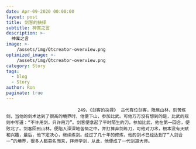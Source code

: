 ```yaml
---
date: Apr-09-2020 00:00:00
layout: post
title: 剑客的抉择
subtitle: 神寓之言
description: >-
  神寓之言
image: >-
    /assets/img/Qtcreator-overview.png
optimized_image: >-
    /assets/img/Qtcreator-overview.png
category: Story
tags:
  - blog
  - Story
author: Ron
paginate: true
---
```


							　　249，《剑客的抉择》 古代有位剑客，隐居山林，刻苦练剑，当他的剑术达到了很高的境界时，他便下山，参加比武。可他万万没有想到的是，比武的规则中写道：“不许用剑，只许用刀”。剑客便拿起了平时陌生的刀，参加比武，他在第一回合，便败北了。剑客回到山林，便陷入深深地苦恼之中，并打算弃剑练刀，可他对刀术，根本没有天赋和兴趣，最后，他下定决心，继续练剑。经过了几十年的修炼，他的剑术已经达到了“人剑合一”的境界，很多人都慕名而来，拜师学剑，从此，他便成了一代剑道大师。
							
							
						